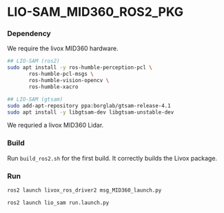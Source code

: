 # LIO-SAM_MID360_ROS2_PKG

### Dependency
We require the livox MID360 hardware.
```bash
## LIO-SAM (ros2)
sudo apt install -y ros-humble-perception-pcl \
  	   ros-humble-pcl-msgs \
  	   ros-humble-vision-opencv \
  	   ros-humble-xacro

## LIO-SAM (gtsam)
sudo add-apt-repository ppa:borglab/gtsam-release-4.1
sudo apt install -y libgtsam-dev libgtsam-unstable-dev
```
We requried a livox MID360 Lidar.

### Build
Run `build_ros2.sh` for the first build. It correctly builds the Livox package.


### Run
```bash
ros2 launch livox_ros_driver2 msg_MID360_launch.py

ros2 launch lio_sam run.launch.py
```
